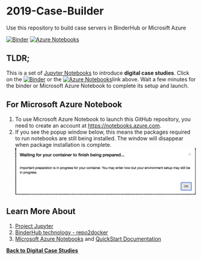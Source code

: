 # 2019-Case-Builder
Use this repository to build case servers in BinderHub or Microsift Azure

[![Binder](https://beta.mybinder.org/badge.svg)](https://beta.mybinder.org/v2/gh/PHI-Case-Studies/2019-Case-Builder/master) [![Azure Notebooks](https://notebooks.azure.com/launch.png)](https://notebooks.azure.com/import/gh/PHI-Case-Studies/2019-Case-Builder)

## TLDR;
This is a set of [Jupyter Notebooks](https://jupyter.org/) to introduce **digital case studies**. Click on the [![Binder](https://beta.mybinder.org/badge.svg)](https://beta.mybinder.org/v2/gh/PHI-Case-Studies/2019-Case-Builder/master) or the [![Azure Notebooks](https://notebooks.azure.com/launch.png)](https://notebooks.azure.com/import/gh/PHI-Case-Studies/2019-Case-Builder)link above. Wait a few minutes for the binder or Microsoft Azure Notebook to complete its setup and launch. 

## For Microsoft Azure Notebook
1. To use Microsoft Azure Notebook to launch this GitHub repository, you need to create an account at https://notebooks.azure.com.
2. If you see the popup window below, this means the packages required to run notebooks are still being installed. The window will disappear when package installation is complete.
![](./images/azurenb-wait.png)

## Learn More About
1. [Project Jupyter](https://jupyter.org/)
2. [BinderHub technology - repo2docker](https://repo2docker.readthedocs.io/en/latest/)
3. [Microsoft Azure Notebooks](https://notebooks.azure.com/) and [QuickStart Documentation](https://docs.microsoft.com/en-us/azure/notebooks/)

**[Back to Digital Case Studies](https://github.com/PHI-Case-Studies)**
